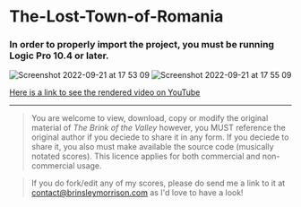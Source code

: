 # The-Lost-Town-of-Romania
### In order to properly import the project, you must be running Logic Pro 10.4 or later.
![Screenshot 2022-09-21 at 17 53 09](https://user-images.githubusercontent.com/36922985/191567099-a1cb4ccd-bf9a-4f52-a5d7-5d24020e7ea4.png)
![Screenshot 2022-09-21 at 17 55 09](https://user-images.githubusercontent.com/36922985/191567111-2265c45b-8085-4d0b-862e-f516659b9ce9.png)

[Here is a link to see the rendered video on YouTube](https://www.youtube.com/watch?v=di88Go1lLRg&t=36s&ab_channel=BrinsleyMorrison)
  
---
> You are welcome to view, download, copy or modify the original material of *The Brink of the Valley* however, you MUST reference the original author if you deciede to share it in any form. If you deciede to share it, you also must make available the source code (musically notated scores). This licence applies for both commercial and non-commercial usage.

> If you do fork/edit any of my scores, please do send me a link to it at contact@brinsleymorrison.com as I'd love to have a look!
